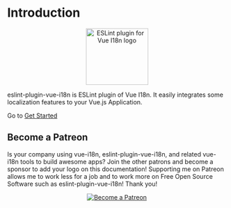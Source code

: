 # Introduction

<p align="center"><img width="143px" height="130px" src="/eslint-plugin-vue-i18n.svg" alt="ESLint plugin for Vue I18n logo"></p>

eslint-plugin-vue-i18n is ESLint plugin of Vue I18n. It easily integrates some localization features to your Vue.js Application.

Go to [Get Started](./started.md)

## Become a Patreon

Is your company using vue-i18n, eslint-plugin-vue-i18n, and related vue-i18n tools to build awesome apps? Join the other patrons and become a sponsor to add your logo on this documentation! Supporting me on Patreon allows me to work less for a job and to work more on Free Open Source Software such as eslint-plugin-vue-i18n! Thank you!

<p style="text-align: center;">
  <a href="https://www.patreon.com/kazupon" target="_blank">
    <img src="https://c5.patreon.com/external/logo/become_a_patron_button.png" alt="Become a Patreon">
  </a>
</p>
